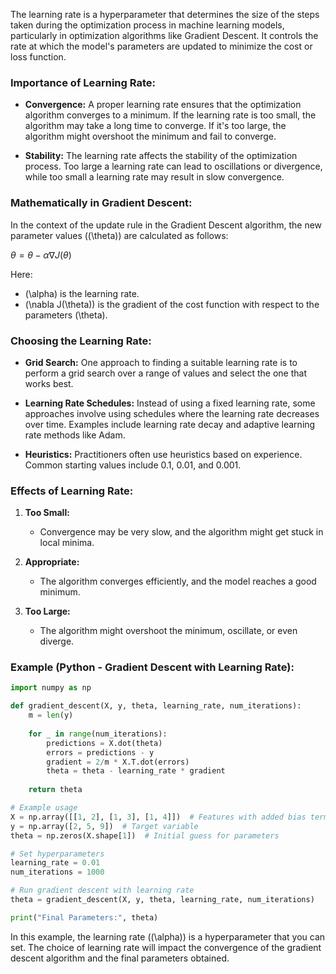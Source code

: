 The learning rate is a hyperparameter that determines the size of the steps taken during the optimization process in machine learning models, particularly in optimization algorithms like Gradient Descent. It controls the rate at which the model's parameters are updated to minimize the cost or loss function.

### Importance of Learning Rate:

- **Convergence:** A proper learning rate ensures that the optimization algorithm converges to a minimum. If the learning rate is too small, the algorithm may take a long time to converge. If it's too large, the algorithm might overshoot the minimum and fail to converge.

- **Stability:** The learning rate affects the stability of the optimization process. Too large a learning rate can lead to oscillations or divergence, while too small a learning rate may result in slow convergence.

### Mathematically in Gradient Descent:

In the context of the update rule in the Gradient Descent algorithm, the new parameter values (\(\theta\)) are calculated as follows:

$\theta = \theta - \alpha \nabla J(\theta)$

Here:
- \(\alpha\) is the learning rate.
- \(\nabla J(\theta)\) is the gradient of the cost function with respect to the parameters \(\theta\).

### Choosing the Learning Rate:

- **Grid Search:** One approach to finding a suitable learning rate is to perform a grid search over a range of values and select the one that works best.

- **Learning Rate Schedules:** Instead of using a fixed learning rate, some approaches involve using schedules where the learning rate decreases over time. Examples include learning rate decay and adaptive learning rate methods like Adam.

- **Heuristics:** Practitioners often use heuristics based on experience. Common starting values include 0.1, 0.01, and 0.001.

### Effects of Learning Rate:

1. **Too Small:**
   - Convergence may be very slow, and the algorithm might get stuck in local minima.

2. **Appropriate:**
   - The algorithm converges efficiently, and the model reaches a good minimum.

3. **Too Large:**
   - The algorithm might overshoot the minimum, oscillate, or even diverge.

### Example (Python - Gradient Descent with Learning Rate):

```python
import numpy as np

def gradient_descent(X, y, theta, learning_rate, num_iterations):
    m = len(y)
    
    for _ in range(num_iterations):
        predictions = X.dot(theta)
        errors = predictions - y
        gradient = 2/m * X.T.dot(errors)
        theta = theta - learning_rate * gradient
    
    return theta

# Example usage
X = np.array([[1, 2], [1, 3], [1, 4]])  # Features with added bias term
y = np.array([2, 5, 9])  # Target variable
theta = np.zeros(X.shape[1])  # Initial guess for parameters

# Set hyperparameters
learning_rate = 0.01
num_iterations = 1000

# Run gradient descent with learning rate
theta = gradient_descent(X, y, theta, learning_rate, num_iterations)

print("Final Parameters:", theta)
```

In this example, the learning rate (\(\alpha\)) is a hyperparameter that you can set. The choice of learning rate will impact the convergence of the gradient descent algorithm and the final parameters obtained.
